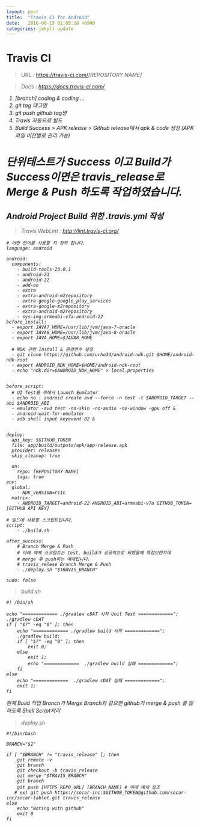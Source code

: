 ```yaml
---
layout: post
title:  "Travis CI for Android"
date:   2016-06-15 01:05:18 +0900
categories: jekyll update
---
```


# Travis CI
> URL : https://travis-ci.com/<em>[REPOSITORY NAME]<em>

> Docs : <a href="https://docs.travis-ci.com/">https://docs.travis-ci.com/</a>

1. [branch] coding & coding ...
2. git tag 태그명
3. git push github tag명
4. Travis 자동으로 빌드
5. Build Success > APK release > Github release에서 apk & code 생성 (APK 파일 버전별로 관리 가능)


# 단위테스트가 Success 이고 Build가 Success이면은 travis_release로 Merge & Push 하도록 작업하였습니다.



## Android Project Build 위한 .travis.yml 작성
> Travis WebLint : <a href="http://lint.travis-ci.org">http://lint.travis-ci.org/</a>
	
	# 어떤 언어를 사용할 지 정의 합니다.
	language: android
	
	android:
	  components:
	    - build-tools-23.0.1
	    - android-23
	    - android-22
	    - add-on
	    - extra
	    - extra-android-m2repository
	    - extra-google-google_play_services
	    - extra-google-m2repository
	    - extra-android-m2repository
	    - sys-img-armeabi-v7a-android-22
	before_install:
	  - export JAVA7_HOME=/usr/lib/jvm/java-7-oracle
	  - export JAVA8_HOME=/usr/lib/jvm/java-8-oracle
	  - export JAVA_HOME=$JAVA8_HOME
	
	  # NDK 관련 Install & 환경변수 설정
	  - git clone https://github.com/urho3d/android-ndk.git $HOME/android-ndk-root
	  - export ANDROID_NDK_HOME=$HOME/android-ndk-root
	  - echo "ndk.dir=$ANDROID_NDK_HOME" > local.properties
	
	
	before_script:
	  # UI Test를 위해서 Launch Eumlator
	  - echo no | android create avd --force -n test -t $ANDROID_TARGET --abi $ANDROID_ABI
	  - emulator -avd test -no-skin -no-audio -no-window -gpu off &
	  - android-wait-for-emulator
	  - adb shell input keyevent 82 &
	
	
	deploy:
	  api_key: $GITHUB_TOKEN
	  file: app/build/outputs/apk/app-release.apk
	  provider: releases
	  skip_cleanup: true
	
	  on:
	    repo: [REPOSITORY NAME] 
	    tags: true
	env:
	  global:
	    - NDK_VERSION=r11c
	  matrix:
	    - ANDROID_TARGET=android-22 ANDROID_ABI=armeabi-v7a GITHUB_TOKEN=[GITHUB API KEY]
	
	# 빌드에 사용할 스크립트입니다.
	script:
	    - ./build.sh

	after_success:
	    # Branch Merge & Push
	    # 아래 예제 스크립트는 test, build가 성공적으로 되었을때 특정브랜치에
	    # merge 후 push하는 예제입니다. 
	    # travis_relese Branch Merge & Push
	    - ./deploy.sh "$TRAVIS_BRANCH"

	sudo: false

> build.sh

	
	#! /bin/sh

	echo "============= ./gradlew cDAT 시작 Unit Test =============";
	./gradlew cDAT
	if [ "$?" -eq "0" ]; then
    	echo "============= ./gradlew build 시작 =============";
    	./gradlew build;
    	if [ "$?" -eq "0" ]; then
        	exit 0;
    	else
        	exit 1;
        	echo "=============  ./gradlew build 실패 =============";
    	fi
	else
    	echo "=============  ./gradlew cDAT 실패 =============";
    	exit 1;
	fi

현재 Build 작업 Branch가 Merge Branch와 같으면 github가 merge & push 를 않하도록 Shell Script처리 	

> deploy.sh
	
	#!/bin/bash

	BRANCH="$1"

	if [ "$BRANCH" != "travis_release" ]; then
	    git remote -v
	    git branch
	    git checkout -b travis_release
	    git merge "$TRAVIS_BRANCH"
	    git branch
	    git push [HTTPS_REPO_URL] [BRANCH_NAME] # 아래 예제 참조  
	   # ex) git push https://socar-inc:$GITHUB_TOKEN@github.com/socar-inc/socar-tablet.git travis_release 
	else
		echo "Noting with github"
		exit 0
	fi

